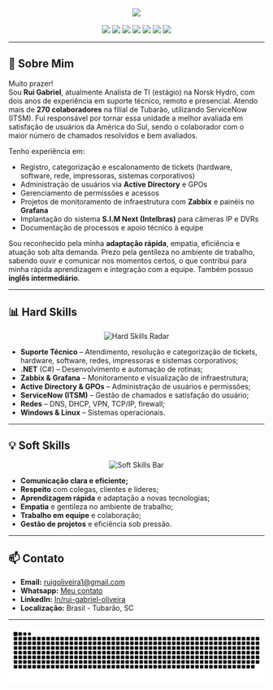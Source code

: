 <!-- Cabeçalho animado com SVG, destaca nome e título -->
<div align="center">
  <img src="https://readme-typing-svg.demolab.com?font=Fira+Code&weight=500&size=28&duration=2500&pause=100&color=00BFFF&center=true&vCenter=true&multiline=true&width=700&height=100&lines=Olá%2C+eu+sou+Rui+Gabriel!;Entusiasta+de+Tecnologia."/>
</div>

<!-- Badges de tecnologias principais, centralizados com HTML -->
<p align="center">
  <img src="https://img.shields.io/badge/.NET-512BD4?style=for-the-badge&logo=dotnet&logoColor=white" />
  <img src="https://img.shields.io/badge/Zabbix-E94D2A?style=for-the-badge&logo=zabbix&logoColor=white" />
  <img src="https://img.shields.io/badge/Grafana-F46800?style=for-the-badge&logo=grafana&logoColor=white" />
  <img src="https://img.shields.io/badge/Active%20Directory-003366?style=for-the-badge&logo=microsoft&logoColor=white" />
  <img src="https://img.shields.io/badge/ServiceNow-00A1E0?style=for-the-badge&logo=servicenow&logoColor=white" />
  <img src="https://img.shields.io/badge/Windows%20Server-0078D6?style=for-the-badge&logo=windows&logoColor=white" />
  <img src="https://img.shields.io/badge/ITSM-0052CC?style=for-the-badge&logo=atlassian&logoColor=white" />
</p>

---

## 🚀 Sobre Mim

<!-- Apresentação pessoal e resumo de resultados -->
Muito prazer!  
Sou **Rui Gabriel**, atualmente Analista de TI (estágio) na Norsk Hydro, com dois anos de experiência em suporte técnico, remoto e presencial. Atendo mais de **270 colaboradores** na filial de Tubarão, utilizando ServiceNow (ITSM). Fui responsável por tornar essa unidade a melhor avaliada em satisfação de usuários da América do Sul, sendo o colaborador com o maior número de chamados resolvidos e bem avaliados.

Tenho experiência em:
- Registro, categorização e escalonamento de tickets (hardware, software, rede, impressoras, sistemas corporativos)
- Administração de usuários via **Active Directory** e GPOs
- Gerenciamento de permissões e acessos
- Projetos de monitoramento de infraestrutura com **Zabbix** e painéis no **Grafana**
- Implantação do sistema **S.I.M Next (Intelbras)** para câmeras IP e DVRs
- Documentação de processos e apoio técnico à equipe

Sou reconhecido pela minha **adaptação rápida**, empatia, eficiência e atuação sob alta demanda. Prezo pela gentileza no ambiente de trabalho, sabendo ouvir e comunicar nos momentos certos, o que contribui para minha rápida aprendizagem e integração com a equipe. Também possuo **inglês intermediário**.

---

## 📊 Hard Skills

<!-- Gráfico radar gerado por quickchart.io, mostra domínio em cada hard skill -->
<div align="center">
  <img src="https://quickchart.io/chart?c={type:'radar',data:{labels:['Suporte Técnico','.NET','Zabbix','Grafana','Active Directory','ServiceNow','Redes','Windows Server'],datasets:[{label:'Nível',data:[99,80,85,80,75,90,80,75],backgroundColor:'rgba(0,191,255,0.3)',borderColor:'rgba(0,191,255,1)'}]}}" alt="Hard Skills Radar" width="500"/>
</div>

<!-- Lista detalhada das hard skills -->
- **Suporte Técnico** – Atendimento, resolução e categorização de tickets, hardware, software, redes, impressoras e sistemas corporativos;
- **.NET** (C#) – Desenvolvimento e automação de rotinas;
- **Zabbix & Grafana** – Monitoramento e visualização de infraestrutura;
- **Active Directory & GPOs** – Administração de usuários e permissões;
- **ServiceNow (ITSM)** – Gestão de chamados e satisfação do usuário;
- **Redes** – DNS, DHCP, VPN, TCP/IP, firewall;
- **Windows & Linux** – Sistemas operacionais.

---

## 💡 Soft Skills

<!-- Gráfico de barras via quickchart.io, mostra soft skills desenvolvidas -->
<div align="center">
  <img src="https://quickchart.io/chart?c={type:'bar',data:{labels:['Comunicação','Respeito','Aprendizagem Rápida','Empatia','Trabalho em Equipe','Gestão de Tempo'],datasets:[{label:'Nível',data:[95,98,97,95,93,90],backgroundColor:'rgba(0,191,255,0.7)'}]}}" alt="Soft Skills Bar" width="450"/>
</div>

<!-- Lista detalhada das soft skills -->
- **Comunicação clara e eficiente;**
- **Respeito** com colegas, clientes e líderes;
- **Aprendizagem rápida** e adaptação a novas tecnologias;
- **Empatia** e gentileza no ambiente de trabalho;
- **Trabalho em equipe** e colaboração;
- **Gestão de projetos** e eficiência sob pressão.

---

## 📫 Contato

<!-- Seção de contato para networking e oportunidades -->
- **Email:** ruigoliveira1@gmail.com
- **Whatsapp:** [Meu contato](https://wa.me/5555991567408)
- **LinkedIn:** [In/rui-gabriel-oliveira](https://www.linkedin.com/in/rui-gabriel-oliveira/)
- **Localização:** Brasil - Tubarão, SC

---

<!-- SVG animado da cobrinha, mostra atividade de contribuições no GitHub -->
<div align="center">
  <img src="https://raw.githubusercontent.com/Platane/snk/output/github-contribution-grid-snake.svg" alt="snake"/>
</div>
